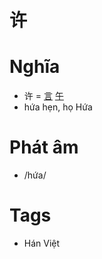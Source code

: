 # 许

# Nghĩa
* 许 = [言](言.md) [午](午.md)
* hứa hẹn, họ Hứa

# Phát âm
* /hứa/

# Tags
* Hán Việt

<script>window.HANZI_FIELD='许';</script>
